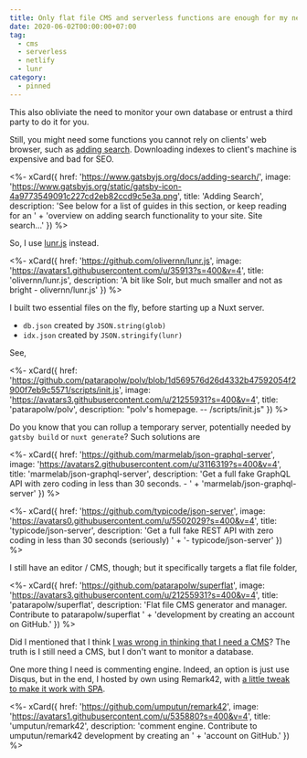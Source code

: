 ```yaml
---
title: Only flat file CMS and serverless functions are enough for my needs
date: 2020-06-02T00:00:00+07:00
tag:
  - cms
  - serverless
  - netlify
  - lunr
category:
  - pinned
---
```


This also obliviate the need to monitor your own database or entrust a third party to do it for you.

Still, you might need some functions you cannot rely on clients' web browser, such as [adding search](https://www.gatsbyjs.org/docs/adding-search/). Downloading indexes to client's machine is expensive and bad for SEO.

<%- xCard({
  href: 'https://www.gatsbyjs.org/docs/adding-search/',
  image: 'https://www.gatsbyjs.org/static/gatsby-icon-4a9773549091c227cd2eb82ccd9c5e3a.png',
  title: 'Adding Search',
  description: 'See below for a list of guides in this section, or keep reading for an '
    + 'overview on adding search functionality to your site. Site search…'
}) %>

<!-- excerpt_separator -->

So, I use [lunr.js](https://lunrjs.com/guides/searching.html) instead.

<%- xCard({
  href: 'https://github.com/olivernn/lunr.js',
  image: 'https://avatars1.githubusercontent.com/u/35913?s=400&v=4',
  title: 'olivernn/lunr.js',
  description: 'A bit like Solr, but much smaller and not as bright - olivernn/lunr.js'
}) %>

I built two essential files on the fly, before starting up a Nuxt server.

- `db.json` created by `JSON.string(glob)`
- `idx.json` created by `JSON.stringify(lunr)`

See,

<%- xCard({
  href: 'https://github.com/patarapolw/polv/blob/1d569576d26d4332b47592054f2900f7eb9c5571/scripts/init.js',
  image: 'https://avatars3.githubusercontent.com/u/21255931?s=400&v=4',
  title: 'patarapolw/polv',
  description: "polv's homepage. -- /scripts/init.js"
}) %>

Do you know that you can rollup a temporary server, potentially needed by `gatsby build` or `nuxt generate`? Such solutions are

<%- xCard({
  href: 'https://github.com/marmelab/json-graphql-server',
  image: 'https://avatars2.githubusercontent.com/u/3116319?s=400&v=4',
  title: 'marmelab/json-graphql-server',
  description: 'Get a full fake GraphQL API with zero coding in less than 30 seconds. - '
    + 'marmelab/json-graphql-server'
}) %>

<%- xCard({
  href: 'https://github.com/typicode/json-server',
  image: 'https://avatars0.githubusercontent.com/u/5502029?s=400&v=4',
  title: 'typicode/json-server',
  description: 'Get a full fake REST API with zero coding in less than 30 seconds (seriously) '
    + '- typicode/json-server'
}) %>

I still have an editor / CMS, though; but it specifically targets a flat file folder,

<%- xCard({
  href: 'https://github.com/patarapolw/superflat',
  image: 'https://avatars3.githubusercontent.com/u/21255931?s=400&v=4',
  title: 'patarapolw/superflat',
  description: 'Flat file CMS generator and manager. Contribute to patarapolw/superflat '
    + 'development by creating an account on GitHub.'
}) %>

Did I mentioned that I think [I was wrong in thinking that I need a CMS](https://dev.to/patarapolw/comment/pljm)? The truth is I still need a CMS, but I don't want to monitor a database.

One more thing I need is commenting engine. Indeed, an option is just use Disqus, but in the end, I hosted by own using Remark42, with [a little tweak to make it work with SPA](https://github.com/umputun/remark42/pull/723).

<%- xCard({
  href: 'https://github.com/umputun/remark42',
  image: 'https://avatars1.githubusercontent.com/u/535880?s=400&v=4',
  title: 'umputun/remark42',
  description: 'comment engine. Contribute to umputun/remark42 development by creating an '
    + 'account on GitHub.'
}) %>
